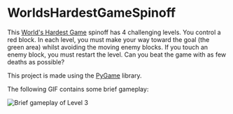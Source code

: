 # WorldsHardestGameSpinoff

This [World's Hardest Game](https://www.coolmathgames.com/0-worlds-hardest-game) spinoff has 4 challenging levels. You control a red block. In 
each level, you must make your way toward the goal (the green area) whilst avoiding the moving
enemy blocks. If you touch an enemy block, you must restart the level. Can you beat the game
with as few deaths as possible?

This project is made using the [PyGame](https://www.pygame.org/docs/) library.

The following GIF contains some brief gameplay:

![Brief gameplay of Level 3](https://user-images.githubusercontent.com/25561432/84871274-3197ab00-b035-11ea-856d-06022fa0ff33.gif)
